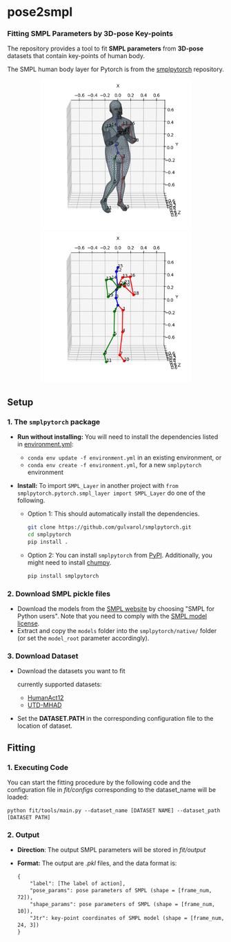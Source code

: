 pose2smpl
=======

### Fitting SMPL Parameters by 3D-pose Key-points

The repository provides a tool to fit **SMPL parameters** from **3D-pose** datasets that contain key-points of human body.

The SMPL human body layer for Pytorch is from the [smplpytorch](https://github.com/gulvarol/smplpytorch) repository.

<p align="center">
<img src="assets/fit.gif" width="350"/>
<img src="assets/gt.gif" width="350"/>
</p>

## Setup

### 1. The `smplpytorch` package
* **Run without installing:** You will need to install the dependencies listed in [environment.yml](environment.yml):
  
  * `conda env update -f environment.yml` in an existing environment, or
  * `conda env create -f environment.yml`, for a new `smplpytorch` environment
* **Install:** To import `SMPL_Layer` in another project with `from smplpytorch.pytorch.smpl_layer import SMPL_Layer` do one of the following.
  
  * Option 1: This should automatically install the dependencies.
    ``` bash
    git clone https://github.com/gulvarol/smplpytorch.git
    cd smplpytorch
    pip install .
    ```
  * Option 2: You can install `smplpytorch` from [PyPI](https://pypi.org/project/smplpytorch/). Additionally, you might need to install [chumpy](https://github.com/hassony2/chumpy.git).
    ``` bash
    pip install smplpytorch
    ```

### 2. Download SMPL pickle files
  * Download the models from the [SMPL website](http://smpl.is.tue.mpg.de/) by choosing "SMPL for Python users". Note that you need to comply with the [SMPL model license](http://smpl.is.tue.mpg.de/license_model).
  * Extract and copy the `models` folder into the `smplpytorch/native/` folder (or set the `model_root` parameter accordingly).

### 3. Download Dataset

- Download the datasets you want to fit

    currently supported datasets:

    - [HumanAct12](https://ericguo5513.github.io/action-to-motion/)
    - [UTD-MHAD](https://personal.utdallas.edu/~kehtar/UTD-MHAD.html)
    
- Set the **DATASET.PATH** in the corresponding configuration file to the location of dataset.

## Fitting

### 1. Executing Code

You can start the fitting procedure by the following code and the configuration file in *fit/configs* corresponding to the dataset_name will be loaded:

```
python fit/tools/main.py --dataset_name [DATASET NAME] --dataset_path [DATASET PATH]
```

### 2. Output

- **Direction**: The output SMPL parameters will be stored in *fit/output*

- **Format:** The output are *.pkl* files, and the data format is:

    ```
    {
    	"label": [The label of action],
    	"pose_params": pose parameters of SMPL (shape = [frame_num, 72]),
    	"shape_params": pose parameters of SMPL (shape = [frame_num, 10]),
    	"Jtr": key-point coordinates of SMPL model (shape = [frame_num, 24, 3])
    }
    ```

    
